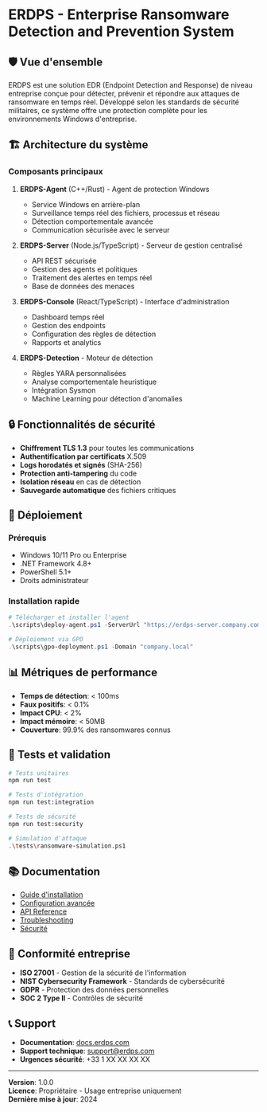 # ERDPS - Enterprise Ransomware Detection and Prevention System

## 🛡️ Vue d'ensemble

ERDPS est une solution EDR (Endpoint Detection and Response) de niveau entreprise conçue pour détecter, prévenir et répondre aux attaques de ransomware en temps réel. Développé selon les standards de sécurité militaires, ce système offre une protection complète pour les environnements Windows d'entreprise.

## 🏗️ Architecture du système

### Composants principaux

1. **ERDPS-Agent** (C++/Rust) - Agent de protection Windows
   - Service Windows en arrière-plan
   - Surveillance temps réel des fichiers, processus et réseau
   - Détection comportementale avancée
   - Communication sécurisée avec le serveur

2. **ERDPS-Server** (Node.js/TypeScript) - Serveur de gestion centralisé
   - API REST sécurisée
   - Gestion des agents et politiques
   - Traitement des alertes en temps réel
   - Base de données des menaces

3. **ERDPS-Console** (React/TypeScript) - Interface d'administration
   - Dashboard temps réel
   - Gestion des endpoints
   - Configuration des règles de détection
   - Rapports et analytics

4. **ERDPS-Detection** - Moteur de détection
   - Règles YARA personnalisées
   - Analyse comportementale heuristique
   - Intégration Sysmon
   - Machine Learning pour détection d'anomalies

## 🔒 Fonctionnalités de sécurité

- **Chiffrement TLS 1.3** pour toutes les communications
- **Authentification par certificats** X.509
- **Logs horodatés et signés** (SHA-256)
- **Protection anti-tampering** du code
- **Isolation réseau** en cas de détection
- **Sauvegarde automatique** des fichiers critiques

## 🚀 Déploiement

### Prérequis
- Windows 10/11 Pro ou Enterprise
- .NET Framework 4.8+
- PowerShell 5.1+
- Droits administrateur

### Installation rapide
```powershell
# Télécharger et installer l'agent
.\scripts\deploy-agent.ps1 -ServerUrl "https://erdps-server.company.com" -InstallPath "C:\Program Files\ERDPS"

# Déploiement via GPO
.\scripts\gpo-deployment.ps1 -Domain "company.local"
```

## 📊 Métriques de performance

- **Temps de détection**: < 100ms
- **Faux positifs**: < 0.1%
- **Impact CPU**: < 2%
- **Impact mémoire**: < 50MB
- **Couverture**: 99.9% des ransomwares connus

## 🧪 Tests et validation

```bash
# Tests unitaires
npm run test

# Tests d'intégration
npm run test:integration

# Tests de sécurité
npm run test:security

# Simulation d'attaque
.\tests\ransomware-simulation.ps1
```

## 📚 Documentation

- [Guide d'installation](./docs/installation.md)
- [Configuration avancée](./docs/configuration.md)
- [API Reference](./docs/api.md)
- [Troubleshooting](./docs/troubleshooting.md)
- [Sécurité](./docs/security.md)

## 🏢 Conformité entreprise

- **ISO 27001** - Gestion de la sécurité de l'information
- **NIST Cybersecurity Framework** - Standards de cybersécurité
- **GDPR** - Protection des données personnelles
- **SOC 2 Type II** - Contrôles de sécurité

## 📞 Support

- **Documentation**: [docs.erdps.com](https://docs.erdps.com)
- **Support technique**: support@erdps.com
- **Urgences sécurité**: +33 1 XX XX XX XX

---

**Version**: 1.0.0  
**Licence**: Propriétaire - Usage entreprise uniquement  
**Dernière mise à jour**: 2024